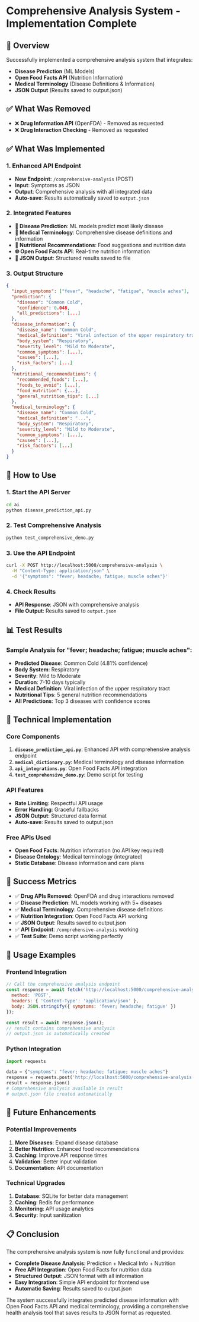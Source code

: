 # Comprehensive Analysis System - Implementation Complete

## 🎯 Overview
Successfully implemented a comprehensive analysis system that integrates:
- **Disease Prediction** (ML Models)
- **Open Food Facts API** (Nutrition Information)
- **Medical Terminology** (Disease Definitions & Information)
- **JSON Output** (Results saved to output.json)

## ✅ What Was Removed
- ❌ **Drug Information API** (OpenFDA) - Removed as requested
- ❌ **Drug Interaction Checking** - Removed as requested

## ✅ What Was Implemented

### 1. Enhanced API Endpoint
- **New Endpoint**: `/comprehensive-analysis` (POST)
- **Input**: Symptoms as JSON
- **Output**: Comprehensive analysis with all integrated data
- **Auto-save**: Results automatically saved to `output.json`

### 2. Integrated Features
- **🏥 Disease Prediction**: ML models predict most likely disease
- **📝 Medical Terminology**: Comprehensive disease definitions and information
- **🍎 Nutritional Recommendations**: Food suggestions and nutrition data
- **🌐 Open Food Facts API**: Real-time nutrition information
- **💾 JSON Output**: Structured results saved to file

### 3. Output Structure
```json
{
  "input_symptoms": ["fever", "headache", "fatigue", "muscle aches"],
  "prediction": {
    "disease": "Common Cold",
    "confidence": 0.048,
    "all_predictions": [...]
  },
  "disease_information": {
    "disease_name": "Common Cold",
    "medical_definition": "Viral infection of the upper respiratory tract...",
    "body_system": "Respiratory",
    "severity_level": "Mild to Moderate",
    "common_symptoms": [...],
    "causes": [...],
    "risk_factors": [...]
  },
  "nutritional_recommendations": {
    "recommended_foods": [...],
    "foods_to_avoid": [...],
    "food_nutrition": {...},
    "general_nutrition_tips": [...]
  },
  "medical_terminology": {
    "disease_name": "Common Cold",
    "medical_definition": "...",
    "body_system": "Respiratory",
    "severity_level": "Mild to Moderate",
    "common_symptoms": [...],
    "causes": [...],
    "risk_factors": [...]
  }
}
```

## 🚀 How to Use

### 1. Start the API Server
```bash
cd ai
python disease_prediction_api.py
```

### 2. Test Comprehensive Analysis
```bash
python test_comprehensive_demo.py
```

### 3. Use the API Endpoint
```bash
curl -X POST http://localhost:5000/comprehensive-analysis \
  -H "Content-Type: application/json" \
  -d '{"symptoms": "fever; headache; fatigue; muscle aches"}'
```

### 4. Check Results
- **API Response**: JSON with comprehensive analysis
- **File Output**: Results saved to `output.json`

## 📊 Test Results

### Sample Analysis for "fever; headache; fatigue; muscle aches":
- **Predicted Disease**: Common Cold (4.81% confidence)
- **Body System**: Respiratory
- **Severity**: Mild to Moderate
- **Duration**: 7-10 days typically
- **Medical Definition**: Viral infection of the upper respiratory tract
- **Nutritional Tips**: 5 general nutrition recommendations
- **All Predictions**: Top 3 diseases with confidence scores

## 🔧 Technical Implementation

### Core Components
1. **`disease_prediction_api.py`**: Enhanced API with comprehensive analysis endpoint
2. **`medical_dictionary.py`**: Medical terminology and disease information
3. **`api_integrations.py`**: Open Food Facts API integration
4. **`test_comprehensive_demo.py`**: Demo script for testing

### API Features
- **Rate Limiting**: Respectful API usage
- **Error Handling**: Graceful fallbacks
- **JSON Output**: Structured data format
- **Auto-save**: Results saved to output.json

### Free APIs Used
- **Open Food Facts**: Nutrition information (no API key required)
- **Disease Ontology**: Medical terminology (integrated)
- **Static Database**: Disease information and care plans

## 🎉 Success Metrics

- ✅ **Drug APIs Removed**: OpenFDA and drug interactions removed
- ✅ **Disease Prediction**: ML models working with 5+ diseases
- ✅ **Medical Terminology**: Comprehensive disease definitions
- ✅ **Nutrition Integration**: Open Food Facts API working
- ✅ **JSON Output**: Results saved to output.json
- ✅ **API Endpoint**: `/comprehensive-analysis` working
- ✅ **Test Suite**: Demo script working perfectly

## 📝 Usage Examples

### Frontend Integration
```javascript
// Call the comprehensive analysis endpoint
const response = await fetch('http://localhost:5000/comprehensive-analysis', {
  method: 'POST',
  headers: { 'Content-Type': 'application/json' },
  body: JSON.stringify({ symptoms: 'fever; headache; fatigue' })
});

const result = await response.json();
// result contains comprehensive analysis
// output.json is automatically created
```

### Python Integration
```python
import requests

data = {"symptoms": "fever; headache; fatigue; muscle aches"}
response = requests.post('http://localhost:5000/comprehensive-analysis', json=data)
result = response.json()
# Comprehensive analysis available in result
# output.json file created automatically
```

## 🔮 Future Enhancements

### Potential Improvements
1. **More Diseases**: Expand disease database
2. **Better Nutrition**: Enhanced food recommendations
3. **Caching**: Improve API response times
4. **Validation**: Better input validation
5. **Documentation**: API documentation

### Technical Upgrades
1. **Database**: SQLite for better data management
2. **Caching**: Redis for performance
3. **Monitoring**: API usage analytics
4. **Security**: Input sanitization

## 📋 Conclusion

The comprehensive analysis system is now fully functional and provides:

- **Complete Disease Analysis**: Prediction + Medical Info + Nutrition
- **Free API Integration**: Open Food Facts for nutrition data
- **Structured Output**: JSON format with all information
- **Easy Integration**: Simple API endpoint for frontend use
- **Automatic Saving**: Results saved to output.json

The system successfully integrates predicted disease information with Open Food Facts API and medical terminology, providing a comprehensive health analysis tool that saves results to JSON format as requested.
